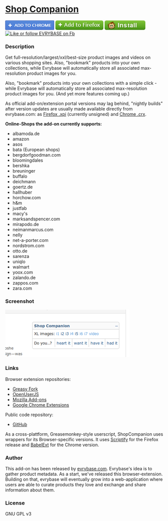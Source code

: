# [Shop Companion](https://github.com/ShopCompanion/shop-companion)

[![Install](https://raw.githubusercontent.com/ShopCompanion/shop-companion/master/github-install-button-chrome.png)](https://chrome.google.com/webstore/detail/shop-companion/jljcjkdjhgmblijiagkehdhfjglpllbm)
[![Install](https://raw.githubusercontent.com/ShopCompanion/shop-companion/master/github-install-button-firefox.png)](https://addons.mozilla.org/en-US/firefox/addon/shop-companion/)
[![Install](https://raw.githubusercontent.com/ShopCompanion/shop-companion/master/github-install-button-greasemonkey.jpg)](https://greasyfork.org/scripts/1678-shop-companion/code/Shop%20Companion.user.js)
[![Like or follow EVRYBASE on Fb](http://www.evrybase.com/res/button-facebook-like.png)](https://www.facebook.com/pages/Evrybase/1438532373085184)

### Description

Get full-resolution/largest/xxl/best-size product images and videos on various shopping sites. Also, "bookmark" products into your own collections, while Evrybase will automatically store all associated  max-resolution product images for you.

Also, "bookmark" products into your own collections with a simple click - while Evrybase will automatically store all associated max-resolution product images for you. (And yet more features coming up.)

As official add-on/extension portal versions may lag behind, "nightly builds" after version updates are usually made available directly from evrybase.com: as [Firefox .xpi](http://www.evrybase.com/shop-companion.xpi) (currently unsigned) and [Chrome .crx](http://www.evrybase.com/shop-companion.crx).

__Online-Shops the add-on currently supports:__
* albamoda.de
* amazon
* asos
* bata (European shops)
* bergdorfgoodman.com
* bloomingdales
* bershka
* breuninger
* buffalo
* deichmann
* goertz.de
* hallhuber
* horchow.com
* h&m
* justfab
* macy's
* marksandspencer.com
* mirapodo.de
* neimanmarcus.com
* nelly
* net-a-porter.com
* nordstrom.com
* otto.de
* sarenza
* uniqlo
* walmart
* yoox.com
* zalando.de
* zappos.com
* zara.com

### Screenshot

![Shop Companion screenshot](https://raw.githubusercontent.com/ShopCompanion/shop-companion/master/screenshot.png)

### Links

Browser extension repositories:

* [Greasy Fork](https://greasyfork.org/scripts/1678-shop-companion)
* [OpenUserJS](https://openuserjs.org/scripts/ShopCompanion/Shop_Companion)
* [Mozilla Add-ons](https://addons.mozilla.org/en-US/firefox/addon/shop-companion/)
* [Google Chrome Extensions](https://chrome.google.com/webstore/detail/shop-companion/jljcjkdjhgmblijiagkehdhfjglpllbm)

Public code repository:

* [GitHub](https://github.com/ShopCompanion/shop-companion)

As a cross-plattform, Greasemonkey-style userscript, ShopCompanion uses wrappers for its Browser-specific versions. It uses [Scriptify](https://addons.mozilla.org/en-US/firefox/addon/scriptify/) for the Firefox release and [BabelExt](https://github.com/honestbleeps/BabelExt) for the Chrome version.

### Author

This add-on has been released by [evrybase.com](http://www.evrybase.com/). Evrybase's idea is to gather product metadata. As a start, we've released this browser-extension. Building on that, evrybase will eventually grow into a web-application where users are able to curate products they love and exchange and share information about them. 

### License

GNU GPL v3